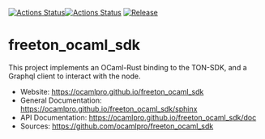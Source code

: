 
[![Actions Status](https://github.com/ocamlpro/freeton_ocaml_sdk/workflows/Main%20Workflow/badge.svg)](https://github.com/ocamlpro/freeton_ocaml_sdk/actions)[![Actions Status](https://github.com/ocamlpro/freeton_ocaml_sdk/workflows/doc-deploy/badge.svg)](https://github.com/ocamlpro/freeton_ocaml_sdk/actions)
[![Release](https://img.shields.io/github/release/ocamlpro/freeton_ocaml_sdk.svg)](https://github.com/ocamlpro/freeton_ocaml_sdk/releases)

# freeton_ocaml_sdk

This project implements an OCaml-Rust binding to the TON-SDK, and a
Graphql client to interact with the node.


* Website: https://ocamlpro.github.io/freeton_ocaml_sdk
* General Documentation: https://ocamlpro.github.io/freeton_ocaml_sdk/sphinx
* API Documentation: https://ocamlpro.github.io/freeton_ocaml_sdk/doc
* Sources: https://github.com/ocamlpro/freeton_ocaml_sdk
